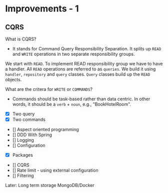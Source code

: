 # Improvements - 1

## CQRS
What is CQRS? 
- It stands for Command Query Responsibility Separation. 
It splits up `READ` and `WRITE` operations in two separate responsibility groups. 

We start with `READ`. To implement READ responsibility group we have to have a handler. All `READ` operations are referred to as `queries`. We build it using `handler`, `repository` and `query` classes. 
`Query` classes build up the `READ` objects.  

What are the critera for `WRITE` or `COMMANDS`? 
- Commands should be task-based rather than data centric. In other words, it should be a `verb` + `noun`, e.g., "BookHotelRoom". 



 

- [x] Two query 
- [x] Two commands 
- [] Aspect oriented programming 
- [] DDD With Spring 
- [] Logging 
- [] Configuration 
- [x] Packages
- [] CQRS
- [] Rate limit - using external configuration 
- [] Filtering 


Later: 
Long term storage
MongoDB/Docker 

